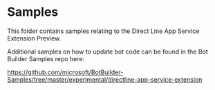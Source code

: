 # Samples

This folder contains samples relating to the Direct Line App Service Extension Preview.

Additional samples on how to update bot code can be found in the Bot Builder Samples repo here:

https://github.com/microsoft/BotBuilder-Samples/tree/master/experimental/directline-app-service-extension